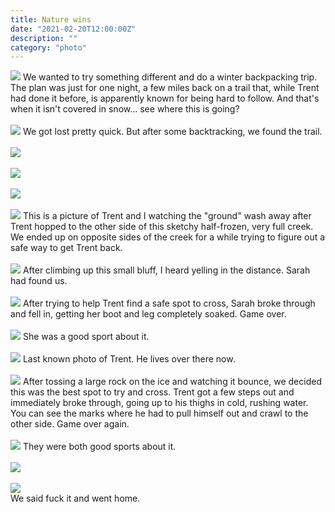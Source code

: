 ```yaml
---
title: Nature wins
date: "2021-02-20T12:00:00Z"
description: ""
category: "photo"
---
```


![ ](https://drive.google.com/uc?id=1M5d5j4_SsDeB5vyw0CljfuIsTE-xr9H-)
We wanted to try something different and do a winter backpacking trip. The plan was just for one night, a few miles back on a trail that, while Trent had done it before, is apparently known for being hard to follow. And that's when it isn't covered in snow... see where this is going?
<br><br>
![ ](https://drive.google.com/uc?id=1FbLHfaiQW8IwDKbUxZ1VdrwrbWSMaGj-)
We got lost pretty quick. But after some backtracking, we found the trail.
<br><br>
![ ](https://drive.google.com/uc?id=1pKiFuWLXhjS-lgxxqU6CTm65huBLWEg7)
<br><br>
![ ](https://drive.google.com/uc?id=15cW0OYnuDGtn-peG8Dlq3C4onoqu2w4F)
<br><br>
![ ](https://drive.google.com/uc?id=1hP5Hyx_HpkKBXU22sllFFFb9O2YCkH-P)
<br><br>
![ ](https://drive.google.com/uc?id=16pIT5zYS1cJROLgNfoxNYQVoziJWo_nv)
This is a picture of Trent and I watching the "ground" wash away after Trent hopped to the other side of this sketchy half-frozen, very full creek. We ended up on opposite sides of the creek for a while trying to figure out a safe way to get Trent back.
<br><br>
![ ](https://drive.google.com/uc?id=1Eta57EToH0nztSnCTr7nz1eoYrwfH4L4)
After climbing up this small bluff, I heard yelling in the distance. Sarah had found us.
<br><br>
![ ](https://drive.google.com/uc?id=13wba-UuEwwRkep3-14lKOhzjNuVAM8d8)
After trying to help Trent find a safe spot to cross, Sarah broke through and fell in, getting her boot and leg completely soaked. Game over.
<br><br>
![ ](https://drive.google.com/uc?id=1I7qTovrSbfqRrYpEiULF2goIhOPKDgMg)
She was a good sport about it.
<br><br>
![ ](https://drive.google.com/uc?id=1fWxrcgcjaMPEb7MN9c3dp-8s0_G8M6J0)
Last known photo of Trent. He lives over there now.
<br><br>
![ ](https://drive.google.com/uc?id=1CiC_0zX7p6yFh_C4Eb34x_ex58cWFAWA)
After tossing a large rock on the ice and watching it bounce, we decided this was the best spot to try and cross. Trent got a few steps out and immediately broke through, going up to his thighs in cold, rushing water. You can see the marks where he had to pull himself out and crawl to the other side. Game over again.
<br><br>
![ ](https://drive.google.com/uc?id=13-H890SGV-DF6oZZUBoz7PfJ4TYd7Lt5)
They were both good sports about it.
<br><br>
![ ](https://drive.google.com/uc?id=1-DG4sgHMPIqeVCDILrjlFGU14oVgLUVW)
<br><br>
![ ](https://drive.google.com/uc?id=18oZL-cmsRapp0SXDUfz-b7D5WCvHf83h)
<br>
We said fuck it and went home.
